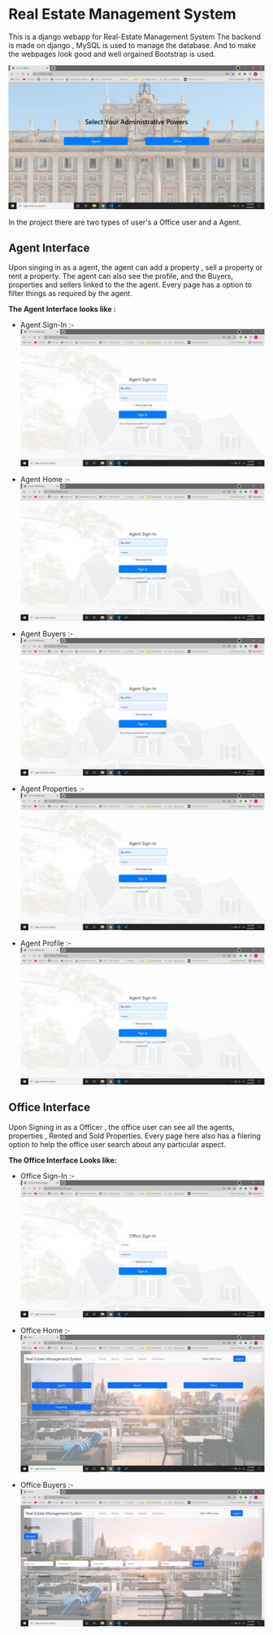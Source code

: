 # Real Estate Management System
This is a django webapp for Real-Estate Management System
The backend is made on django , MySQL is used to manage the database. And to make the webpages look good and well orgained Bootstrap is used.

![Alt text]( ./pictures/Select.png "select administrative powers")


In the project there are two types of user's a Office user and a Agent.

## Agent Interface
Upon singing in as a agent, the agent can add a property , sell a property or rent a property. The agent can also see the profile, and the Buyers, properties and sellers linked to the the agent. Every page has a option to filter things as required by the agent.

**The Agent Interface looks like :**

- Agent Sign-In :-
![Alt text]( ./pictures/Agent-SignIn.png "sign in page of agent")

- Agent Home :-
![Alt text]( ./pictures/Agent-SignIn.png "home page of agent")

- Agent Buyers :-
![Alt text]( ./pictures/Agent-SignIn.png "buyers page of agent")

- Agent Properties :-
![Alt text]( ./pictures/Agent-SignIn.png "properties page of agent")

- Agent Profile :-
![Alt text]( ./pictures/Agent-SignIn.png "profile page of agent")

## Office Interface
Upon Signing in as a Officer , the office user can see all the agents, properties , Rented and Sold Properties. Every page here also has a filering option to help the office user search about any particular aspect.

**The Office Interface Looks like:**

- Office Sign-In :-
![Alt text]( ./pictures/Office-SignIn.png "sign in page of office user")

- Office Home :-
![Alt text]( ./pictures/Office-Home.png "Home page of office user")

- Office Buyers :-
![Alt text]( ./pictures/Office-Agents.png "Agents page of office user")
